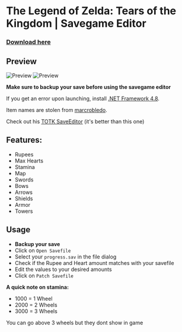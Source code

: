 # The Legend of Zelda: Tears of the Kingdom | Savegame Editor

### [Download here](https://github.com/lchmagKekse/TOTK-SaveGame-Editor/releases/latest)

## Preview

![Preview](https://cdn.discordapp.com/attachments/1104154655518376021/1107321327959941240/image.png)
![Preview](https://cdn.discordapp.com/attachments/1104154655518376021/1109884348976611359/image.png)

**Make sure to backup your save before using the savegame editor**

If you get an error upon launching, install [.NET Framework 4.8](https://dotnet.microsoft.com/en-us/download/dotnet-framework/net48).

Item names are stolen from [marcrobledo](https://github.com/marcrobledo/savegame-editors/tree/master/zelda-botw).

Check out his [TOTK SaveEditor](https://www.marcrobledo.com/savegame-editors/zelda-totk/) (it's better than this one)

## Features:

- Rupees
- Max Hearts
- Stamina
- Map
- Swords
- Bows
- Arrows
- Shields
- Armor
- Towers

## Usage

- **Backup your save**
- Click on `Open Savefile`
- Select your `progress.sav` in the file dialog
- Check if the Rupee and Heart amount matches with your savefile
- Edit the values to your desired amounts
- Click on `Patch Savefile`

**A quick note on stamina:**

- 1000 = 1 Wheel
- 2000 = 2 Wheels
- 3000 = 3 Wheels

You can go above 3 wheels but they dont show in game
